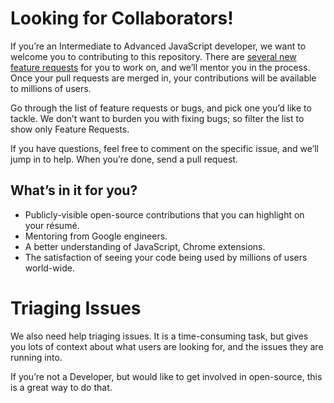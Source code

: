 # Looking for Collaborators!

If you’re an Intermediate to Advanced JavaScript developer, we want to welcome you to contributing to this repository. There are [several new feature requests](https://github.com/manastungare/google-calendar-crx/labels/Feature%20Request) for you to work on, and we’ll mentor you in the process. Once your pull requests are merged in, your contributions will be available to millions of users.

Go through the list of feature requests or bugs, and pick one you’d like to tackle. We don’t want to burden you with fixing bugs; so filter the list to show only Feature Requests. 

If you have questions, feel free to comment on the specific issue, and we’ll jump in to help. When you’re done, send a pull request.

## What’s in it for you?

* Publicly-visible open-source contributions that you can highlight on your résumé.
* Mentoring from Google engineers.
* A better understanding of JavaScript, Chrome extensions.
* The satisfaction of seeing your code being used by millions of users world-wide.


# Triaging Issues

We also need help triaging issues. It is a time-consuming task, but gives you lots of context about what users are looking for, and the issues they are running into.

If you’re not a Developer, but would like to get involved in open-source, this is a great way to do that.
